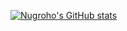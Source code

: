 [![Nugroho's GitHub stats](https://github-readme-stats.vercel.app/api?username=nugroho-s&count_private=true&theme=dark)](https://github.com/anuraghazra/github-readme-stats)
